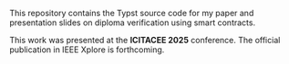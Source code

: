 This repository contains the Typst source code for my paper and presentation slides on diploma verification using smart contracts.

This work was presented at the **ICITACEE 2025** conference. The official publication in IEEE Xplore is forthcoming.

